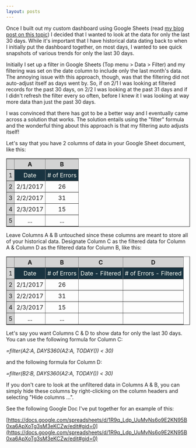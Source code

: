 ```yaml
---
layout: posts
---
```


Once I built out my custom dashboard using Google Sheets (read [my blog post on this topic](https://junhopark.com/posts/2017/02/17/building-a-custom-dashboard-using-google-sheets-and-sheetsu)) I decided that I wanted to look at the data for only the last 30 days.  While it's important that I have historical data dating back to when I initially put the dashboard together, on most days, I wanted to see quick snapshots of various trends for only the last 30 days.

Initially I set up a filter in Google Sheets (Top menu > Data > Filter) and my filtering was set on the date column to include only the last month's data.  The annoying issue with this approach, though, was that the filtering did not auto-adjust itself as days went by.  So, if on 2/1 I was looking at filtered records for the past 30 days, on 2/2 I was looking at the past 31 days and if I didn't refresh the filter every so often, before I knew it I was looking at way more data than just the past 30 days.

I was convinced that there has got to be a better way and I eventually came across a solution that works.  The solution entails using the "filter" formula and the wonderful thing about this approach is that my filtering auto adjusts itself!

Let's say that you have 2 columns of data in your Google Sheet document, like this:

<style type="text/css">
table {
    margin-bottom: 10px;
}

th, td {
    text-align: center;
}

td {
    padding: 5px;
}

.header {
    background-color: #193441;
    color: #fcfff5;
}

.system-cell {
    background-color: lightgray;
}
</style>

<table border="1">
    <tr>
        <th class="system-cell"></th>
        <th class="system-cell">A</th>
        <th class="system-cell">B</th>
    </tr>
    <tr>
        <td class="system-cell">1</td>
        <td class="header">Date</td>
        <td class="header"># of Errors</td>
    </tr>
    <tr>
        <td class="system-cell">2</td>
        <td>2/1/2017</td>
        <td>26</td>
    </tr>
    <tr>
        <td class="system-cell">3</td>
        <td>2/2/2017</td>
        <td>31</td>
    </tr>
    <tr>
        <td class="system-cell">4</td>
        <td>2/3/2017</td>
        <td>15</td>
    </tr>
    <tr>
        <td class="system-cell">5</td>
        <td>...</td>
        <td>...</td>
    </tr>
</table>

Leave Columns A & B untouched since these columns are meant to store all of your historical data.  Designate Column C as the filtered data for Column A & Column D as the filtered data for Column B, like this:

<table border="1">
    <tr>
        <th class="system-cell"></th>
        <th class="system-cell">A</th>
        <th class="system-cell">B</th>
        <th class="system-cell">C</th>
        <th class="system-cell">D</th>
    </tr>
    <tr>
        <td class="system-cell">1</th>
        <td class="header">Date</td>
        <td class="header"># of Errors</td>
        <td class="header">Date - Filtered</td>
        <td class="header"># of Errors - Filtered</td>
    </tr>
    <tr>
        <td class="system-cell">2</th>
        <td>2/1/2017</td>
        <td>26</td>
        <td></td><td></td>
    </tr>
    <tr>
        <td class="system-cell">3</th>
        <td>2/2/2017</td>
        <td>31</td>
        <td></td><td></td>
    </tr>
    <tr>
        <td class="system-cell">4</th>
        <td>2/3/2017</td>
        <td>15</td>
        <td></td><td></td>
    </tr>
    <tr>
        <td class="system-cell">5</th>
        <td>...</td>
        <td>...</td>
        <td></td><td></td>
    </tr>
</table>


Let's say you want Columns C & D to show data for only the last 30 days. You can use the following formula for Column C:

*=filter(A2:A, DAYS360(A2:A, TODAY()) < 30)*

and the following formula for Column D:

*=filter(B2:B, DAYS360(A2:A, TODAY()) < 30)*

If you don't care to look at the unfiltered data in Columns A & B, you can simply hide these columns by right-clicking on the column headers and selecting "Hide columns ...".

See the following Google Doc I've put together for an example of this:

[https://docs.google.com/spreadsheets/d/1R9q_Ldp_UuMvNs6o9E2KN95B0xa6ApXoTg3sM3eKCZw/edit#gid=0](https://docs.google.com/spreadsheets/d/1R9q_Ldp_UuMvNs6o9E2KN95B0xa6ApXoTg3sM3eKCZw/edit#gid=0)
